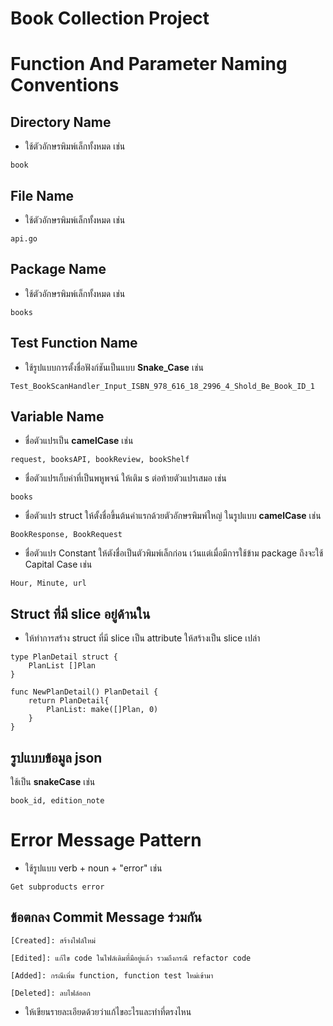 # Book Collection Project

# Function And Parameter Naming Conventions

## Directory Name
- ใช้ตัวอักษรพิมพ์เล็กทั้งหมด เช่น
```
book
```

## File Name
- ใช้ตัวอักษรพิมพ์เล็กทั้งหมด เช่น
```
api.go
```

## Package Name
- ใช้ตัวอักษรพิมพ์เล็กทั้งหมด เช่น
```
books
```

## Test Function Name
- ใช้รูปแบบการตั้งชื่อฟังก์ชันเป็นแบบ **Snake_Case** เช่น
```
Test_BookScanHandler_Input_ISBN_978_616_18_2996_4_Shold_Be_Book_ID_1
```

## Variable Name
- ชื่อตัวแปรเป็น **camelCase** เช่น
```
request, booksAPI, bookReview, bookShelf
```

- ชื่อตัวแปรเก็บค่าที่เป็นพหูพจน์ ให้เติม s ต่อท้ายตัวแปรเสมอ เช่น
```
books
```

- ชื่อตัวแปร struct ให้ตั้งชื่อขึ้นต้นคำแรกด้วยตัวอักษรพิมพ์ใหญ่ ในรูปแบบ **camelCase** เช่น
```
BookResponse, BookRequest
```

- ชื่อตัวแปร Constant ให้ตังชื่อเป็นตัวพิมพ์เล็กก่อน เว้นแต่เมื่อมีการใช้ข้าม package ถึงจะใช้ Capital Case เช่น
```
Hour, Minute, url
```

## Struct ที่มี slice อยู่ด้านใน 
- ให้ทำการสร้าง struct ที่มี slice เป็น attribute ให้สร้างเป็น slice เปล่า
```
type PlanDetail struct {
    PlanList []Plan
}

func NewPlanDetail() PlanDetail {
    return PlanDetail{
        PlanList: make([]Plan, 0)
    }
}

```

## รูปแบบข้อมูล json 

ใช้เป็น **snakeCase** เช่น
```
book_id, edition_note
```

# Error Message Pattern
- ใช้รูปแบบ verb + noun + "error" เช่น
```
Get subproducts error
```

## ข้อตกลง Commit Message ร่วมกัน
`[Created]: สร้างไฟล์ใหม่`

`[Edited]: แก้ไข code ในไฟล์เดิมที่มีอยู่แล้ว รวมถึงกรณี refactor code`

`[Added]: กรณีเพิ่ม function, function test ใหม่เข้ามา`

`[Deleted]: ลบไฟล์ออก`

* ให้เขียนรายละเอียดด้วยว่าแก้ไขอะไรและทำที่ตรงไหน
